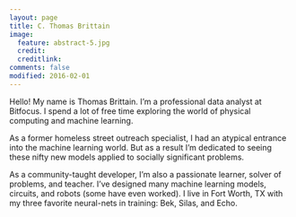 ```yaml
---
layout: page
title: C. Thomas Brittain
image:
  feature: abstract-5.jpg
  credit: 
  creditlink: 
comments: false
modified: 2016-02-01
---
```

Hello! My name is Thomas Brittain.  I’m a professional data analyst at Bitfocus. I spend a lot of free time exploring the world of physical computing and machine learning. 

As a former homeless street outreach specialist, I had an atypical entrance into the machine learning world. But as a result I’m dedicated to seeing these nifty new models applied to socially significant problems. 

As a community-taught developer, I’m also a passionate learner, solver of problems, and teacher. I’ve designed many machine learning models, circuits, and robots (some have even worked). I live in Fort Worth, TX with my three favorite neural-nets in training: Bek, Silas, and Echo.
